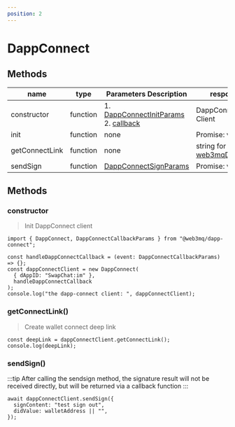 ```yaml
---
position: 2
---
```


# DappConnect

## Methods

| name           | type     | Parameters Description                                                                                                                                              | response                                                                        |
| -------------- | -------- | ------------------------------------------------------------------------------------------------------------------------------------------------------------------- | ------------------------------------------------------------------------------- |
| constructor    | function | 1. [DappConnectInitParams](/docs/Web3MQ-SDK/DappConnect-SDK/typeList/#dappconnectinitparams) 2. [callback](/docs/Web3MQ-SDK/DappConnect-SDK/typeList/#initcallback) | DappConnect Client                                                              |
| init           | function | none                                                                                                                                                                | Promise: void                                                                   |
| getConnectLink | function | none                                                                                                                                                                | string for [web3mqDeepLink](/docs/Web3MQ-SDK/DappConnect-SDK/typeList#deeplink) |
| sendSign       | function | [DappConnectSignParams](/docs/Web3MQ-SDK/DappConnect-SDK/typeList/#dappconnectsignparams)                                                                           | Promise: void                                                                   |

##

## Methods

### constructor
>  Init DappConnect client

```tsx
import { DappConnect, DappConnectCallbackParams } from "@web3mq/dapp-connect";

const handleDappConnectCallback = (event: DappConnectCallbackParams) => {};
const dappConnectClient = new DappConnect(
  { dAppID: "SwapChat:im" },
  handleDappConnectCallback
);
console.log("the dapp-connect client: ", dappConnectClient);
```

### getConnectLink()

> Create wallet connect deep link
```tsx
const deepLink = dappConnectClient.getConnectLink();
console.log(deepLink);
```


### sendSign()

:::tip
After calling the sendsign method, the signature result will not be received directly, but will be returned via a callback function
:::

```tsx
await dappConnectClient.sendSign({
  signContent: "test sign out",
  didValue: walletAddress || "",
});
```


